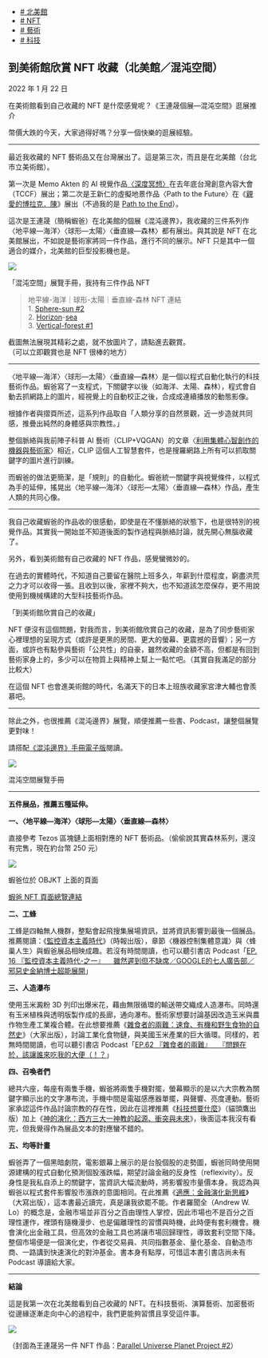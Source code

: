 +   [# 北美館](https://matters.town/tags/67247-%E5%8C%97%E7%BE%8E%E9%A4%A8)
+   [# NFT](https://matters.town/tags/7990-NFT)
+   [# 藝術](https://matters.town/tags/1841-%E8%97%9D%E8%A1%93)
+   [# 科技](https://matters.town/tags/1171-%E7%A7%91%E6%8A%80)

## 到美術館欣賞 NFT 收藏（北美館／混沌空間）

2022 年 1 月 22 日

在美術館看到自己收藏的 NFT 是什麼感覺呢？《王連晟個展—混沌空間》逛展推介

幣價大跌的今天，大家過得好嗎？分享一個快樂的逛展經驗。

* * *

最近我收藏的 NFT 藝術品又在台灣展出了。這是第三次，而且是在北美館（台北市立美術館）。

第一次是 Memo Akten 的 AI 視覺作品[〈深度冥想〉](https://www.memo.tv/works/deeper-meditations/)在去年底台灣創意內容大會（TCCF）展出；第二次是王新仁的虛擬地景作品〈Path to the Future〉在《[親愛的博拉克．陳](https://www.fengyichu.info/dbc-artworks)》展出（不過我的是 [Path to the End](https://glry.art/objkt/273900)）。

這次是王連晟（簡稱蝦爸）在北美館的個展《混沌邊界》，我收藏的三件系列作〈地平線—海洋〉〈球形—太陽〉〈垂直線—森林〉都有展出。與其說是 NFT 在北美館展出，不如說是藝術家將同一件作品，進行不同的展示。NFT 只是其中一個適合的媒介，北美館的巨型投影機也是。

 ![](https://assets.matters.news/embed/44e1c4eb-fcab-4f5e-bbee-3a75d99e1165.png)

「混沌空間」展覽手冊，我持有三件作品 NFT

> 地平線-海洋｜球形-太陽｜垂直線-森林 NFT 連結  
> 1. [Sphere-sun #2](https://glry.art/objkt/462868)[  
> ](https://glry.art/objkt/458250)2\. [Horizon](https://glry.art/objkt/458250)\-[sea](https://glry.art/objkt/458250)[  
> ](https://glry.art/objkt/482351)3\. [Vertical-forest #1](https://glry.art/objkt/482351)

截圖無法展現其精彩之處，就不放圖片了，請點進去觀賞。  
（可以立即觀賞也是 NFT 很棒的地方）

* * *

〈地平線—海洋〉〈球形—太陽〉〈垂直線—森林〉是一個以程式自動化執行的科技藝術作品。蝦爸寫了一支程式，下關鍵字以後（如海洋、太陽、森林），程式會自動去抓網路上的圖片，經視覺上的自動校正之後，合成成連續播放的動態影像。

根據作者與摺頁所述，這系列作品取自「人類分享的自然景觀，近一步造就共同感，推疊出純然的身體感與宗教性。」

整個脈絡與我前陣子科普 AI 藝術（CLIP+VQGAN）的文章〈[利用集體心智創作的機器與藝術家](https://matters.news/@mashbean/%E5%88%A9%E7%94%A8%E9%9B%86%E9%AB%94%E5%BF%83%E6%99%BA%E5%89%B5%E4%BD%9C%E7%9A%84%E6%A9%9F%E5%99%A8%E8%88%87%E8%97%9D%E8%A1%93%E5%AE%B6-bafyreifargnp7ji53sidde6atbewsycnrzkpfsriqjhzrwzjxw5arspuye)〉相近，CLIP 這個人工智慧套件，也是搜羅網路上所有可以抓取關鍵字的圖片進行訓練。

而蝦爸的做法更簡潔，是「規則」的自動化。蝦爸統一關鍵字與視覺條件，以程式為手的延伸，搖晃出〈地平線—海洋〉〈球形—太陽〉〈垂直線—森林〉作品，產生人類的共同心像。

* * *

我自己收藏蝦爸的作品收的很感動，即使是在不懂脈絡的狀態下，也是很特別的視覺作品。其實我一開始並不知道後面的製作過程與脈絡討論，就先開心無腦收藏了。

另外，看到美術館有自己收藏的 NFT 作品，感覺蠻微妙的。

在過去的實體時代，不知道自己要留在醫院上班多久，年薪到什麼程度，窮盡洪荒之力才可以收得一張。且收到以後，家裡不夠大，也不知道該怎麼保存，更不用說使用到機械構建的大型科技藝術作品。

「到美術館欣賞自己的收藏」

NFT 便沒有這個問題，對我而言，到美術館欣賞自己的收藏，是為了同步藝術家心裡理想的呈現方式（或許是更黑的房間、更大的螢幕、更震撼的音響）；另一方面，或許也有點參與藝術「公共性」的自豪，雖然收藏的金額不高，但都是有回到藝術家身上的，多少可以在物質上與精神上幫上一點忙吧。（其實自我滿足的部分比較大）

在這個 NFT 也會進美術館的時代，名滿天下的日本上班族收藏家宮津大輔也會羨慕吧。

* * *

除此之外，也很推薦《混沌邊界》展覽，順便推薦一些書、Podcast，讓整個展覽更對味！

請搭配[《混沌邊界》手冊電子版](https://www.tfam.museum/File/files/02exhibition/220114_BeyondChaos/BeyondChaos_Guidebook.pdf)閱讀。

 ![](https://assets.matters.news/embed/31653113-4b19-475e-ae67-1d87b90690f6.png)

混沌空間展覽手冊

* * *

**五件展品，推薦五種延伸。**

**一、〈地平線—海洋〉〈球形—太陽〉〈垂直線—森林〉**

直接參考 Tezos 區塊鏈上面相對應的 NFT 藝術品。（偷偷說其實森林系列，還沒有完售，現在約台幣 250 元）

 ![](https://assets.matters.news/embed/c66fc2b5-bda6-4c58-b684-ebe171d12e4b.png)

蝦爸位於 OBJKT 上面的頁面

[蝦爸 NFT 頁面總覽連結](https://objkt.com/profile/lienchengwang/created?page=6)

**二、工蜂**

工蜂是四軸無人機群，整點會起飛搜集展場資訊，並將資訊影響到最後一個展品。推薦閱讀：《[監控資本主義時代](https://l.facebook.com/l.php?u=https%3A%2F%2Fwww.books.com.tw%2Fproducts%2F0010863993%3Ffbclid%3DIwAR0_V8ueU6MdvCiTfpOIGXH_B4oElWa05GUXRX4qgtgMQ42-0qGNOzlD2Ic&h=AT3H_IDD8_AOGjhudszBn7mD2DWpAltP0U4bCx2M_McQ7SpddVQmZ6OdN5cStA4d53eXwR6TFchh7R9o7ITyOzO0CgX9DUMJcBVq6Uk9sQCsb4KQpq7qaX3nFYxYrLzpLLsokaM&__tn__=R]-R&c[0]=AT2SF50-P0Bd2HYrEeEeqbfrVYGaeu64dw19lG2c3frQVE5eIT2t5V1HGc__8mv745vHTJS0cBSdNLXHCvw4DLYwFx5lKKSDLQxSnp8xHZ9EqKC-PiyA2skohjxRvhPzSbQN7NDS1cW1b9AxNns6)》（時報出版），章節〈機器控制集體意識〉與〈蜂巢人生〉與蝦爸展品相映成趣。若沒有時間閱讀，也可以聽引書店 Podcast「[EP. 16 『監控資本主義時代-之一』＿ 雖然遲到但不缺席／GOOGLE的七人廣告部／邪惡史金納博士超能展開](https://l.facebook.com/l.php?u=https%3A%2F%2Fplayer.soundon.fm%2Fp%2F9d6410cd-bd89-466d-aa64-ec54799b06df%2Fepisodes%2Fc385947a-b2dd-450c-b987-330aa1a2cc3f%3Ffbclid%3DIwAR1xq52JAi6kLHofUDWr2e0Hso3Vt3A1fjfg_QJfFDb1efHnCaR1PHn3Oio&h=AT07cZhvbS9aLWu06CMh8rk4Poy6rcr3izCozPkbcN6APfwLh4bJJSZi8-TFTO_zuN_9FdjQ8C8aUTc4QIvlMDmAcX3ymArZ5cvhClQs0837IwsYolXUMvxlhNa9gIorW4xFrmk&__tn__=R]-R&c[0]=AT2SF50-P0Bd2HYrEeEeqbfrVYGaeu64dw19lG2c3frQVE5eIT2t5V1HGc__8mv745vHTJS0cBSdNLXHCvw4DLYwFx5lKKSDLQxSnp8xHZ9EqKC-PiyA2skohjxRvhPzSbQN7NDS1cW1b9AxNns6)」

**三、人造瀑布**

使用玉米澱粉 3D 列印出爆米花，藉由無限循環的輸送帶交織成人造瀑布。同時還有玉米植株與透明版製作成的長廊，通向瀑布。藝術家想要討論基因改造玉米與農作物生產工業複合體。在此想要推薦《[雜食者的兩難：速食、有機和野生食物的自然史](https://l.facebook.com/l.php?u=https%3A%2F%2Fwww.books.com.tw%2Fproducts%2F0010532338%3Ffbclid%3DIwAR2Qf4I8U8vdWT52ByCWcXsDFvZHoELGYYt_K5Y_sxK7xOFQuqRDMIL1_xY&h=AT2QBqRd2VUA4TUIrxqYLHXiVjlk3_ZgyyicnYbrJrnHuckIK1_NEckDqUfr1NR9f-5G2rx2b-fEa4SwCr8zDAWn7FZDd4wI-KV8vSFvoZ98pVzrOT6KNuG0KSMmCWZopdVJpMM&__tn__=R]-R&c[0]=AT2SF50-P0Bd2HYrEeEeqbfrVYGaeu64dw19lG2c3frQVE5eIT2t5V1HGc__8mv745vHTJS0cBSdNLXHCvw4DLYwFx5lKKSDLQxSnp8xHZ9EqKC-PiyA2skohjxRvhPzSbQN7NDS1cW1b9AxNns6)》（大家出版），討論工業化食物鏈，與美國玉米產業的巨大循環。同樣的，若無時間閱讀，也可以聽引書店 Podcast「[EP.62 『雜食者的兩難』＿『問題在於，該讓誰來吃我的大便（！？](https://l.facebook.com/l.php?u=https%3A%2F%2Fplayer.soundon.fm%2Fp%2F9d6410cd-bd89-466d-aa64-ec54799b06df%2Fepisodes%2F7d731d28-bf9a-44a8-8bb8-df270ac120f4%3Ffbclid%3DIwAR1qv0jod2j-dXr1a89dnn71Vp_xSaSrs5aGDZGf8js3x2YLJBwhc6md480&h=AT05yIT4mg0XyQTMJH7WiRP77pO2L80QlAgblmU3_aZwTbZUKKNKtL_z4Cmv8Rd9eRVBYS0o8bRhlX9Bslde5Wgw9coUX2tH1L735UzT87DVn4onYX-9xTknjMf_Km5gby52qJk&__tn__=R]-R&c[0]=AT2SF50-P0Bd2HYrEeEeqbfrVYGaeu64dw19lG2c3frQVE5eIT2t5V1HGc__8mv745vHTJS0cBSdNLXHCvw4DLYwFx5lKKSDLQxSnp8xHZ9EqKC-PiyA2skohjxRvhPzSbQN7NDS1cW1b9AxNns6)」

**四、召喚者們**

總共六座，每座有兩隻手機，蝦爸將兩隻手機對擺，螢幕顯示的是以六大宗教為關鍵字顯示出的文字瀑布流，手機中間是電磁感應器單擺，與聲響、亮度連動。藝術家承認這件作品討論宗教的存在性，因此在這裡推薦《[科技想要什麼](https://www.books.com.tw/products/0010874341)》（貓頭鷹出版）加上《[神的演化：西方三大一神教的起源、衝突與未來](https://www.books.com.tw/products/0010753383?loc=P_0002_077)》，後面這本我沒有看完，但我覺得作為展品文本的對應蠻不錯的。

**五、均等計畫**

蝦爸弄了一個黑暗劇院，電影銀幕上展示的是台股個股的走勢圖，蝦爸同時使用開源建構的程式自動化預測個股漲跌幅，期望討論金融的反身性（reflexivity）。反身性是我私自添上的關鍵字，當資訊大幅流動時，將影響股市量價本身。我認為與蝦爸以程式套件影響股市漲跌的意圖相同。在此推薦《[適應：金融演化新思維](https://www.books.com.tw/products/0010855011)》（大寫出版），這本書最近讀完，真是讓我欲罷不能。作者羅聞全（Andrew W. Lo）的概念是，金融市場並非百分之百由理性人掌控，因此市場也不是百分之百理性運作，裡頭有隨機漫步、也是偏離理性的習慣與時機，此時便有套利機會。機會演化出金融工具，但高效的金融工具也將讓市場回歸理性，導致套利空間下降。整個市場便是一個演化史，作者從交易員、共同指數基金、量化基金、自動造市商、一路講到快速演化的對沖基金。書本身有點厚，可惜這本書引書店尚未有 Podcast 導讀給大家。

* * *

**結論**

這是我第一次在北美館看到自己收藏的 NFT。在科技藝術、演算藝術、加密藝術從邊緣逐漸走向中心的過程中，我們更能夠習慣且享受這件事。

 ![](https://assets.matters.news/embed/e3110cc0-f8ff-492a-a21c-80ef37d8c1e1.jpeg)

（封面為王連晟另一件 NFT 作品：[Parallel Universe Planet Project #2](https://glry.art/objkt/531447)）
